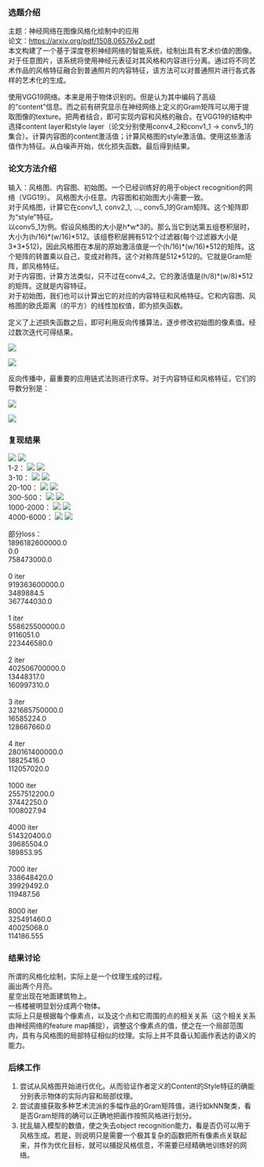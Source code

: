 ### 选题介绍
主题：神经网络在图像风格化绘制中的应用  
论文：https://arxiv.org/pdf/1508.06576v2.pdf  
本文构建了一个基于深度卷积神经网络的智能系统，绘制出具有艺术价值的图像。对于任意图片，该系统将使用神经元表征对其风格和内容进行分离。通过将不同艺术作品的风格特征融合到普通照片的内容特征，该方法可以对普通照片进行各式各样的艺术化的生成。 

使用VGG19网络。本来是用于物体识别的。但是认为其中编码了高级的“content”信息。而之前有研究显示在神经网络上定义的Gram矩阵可以用于提取图像的texture。把两者结合，即可实现内容和风格的融合。在VGG19的结构中选择content layer和style layer（论文分别使用conv4_2和conv1_1 -> conv5_1的集合）。计算内容图的content激活值；计算风格图的style激活值。使用这些激活值作为特征。从白噪声开始，优化损失函数。最后得到结果。 

### 论文方法介绍
输入：风格图、内容图、初始图。一个已经训练好的用于object recognition的网络（VGG19）。 
风格图大小任意。内容图和初始图大小需要一致。 <br/>
对于风格图，计算它在conv1_1, conv2_1, ..., conv5_1的Gram矩阵。这个矩阵即为“style”特征。 <br/>
以conv5_1为例。假设风格图的大小是h\*w\*3的。那么当它到达第五组卷积层时，大小为(h/16)\*(w/16)\*512。该组卷积层拥有512个过滤器(每个过滤器大小是3\*3\*512)，因此风格图在本层的原始激活值是一个(h/16)\*(w/16)\*512的矩阵。这个矩阵的转置乘以自己，变成对称阵。这个对称阵是512\*512的。它就是Gram矩阵，即风格特征。  <br/>
对于内容图，计算方法类似，只不过在conv4_2。它的激活值是(h/8)\*(w/8)\*512的矩阵。这就是内容特征。  <br/>
对于初始图，我们也可以计算出它的对应的内容特征和风格特征。它和内容图、风格图的欧氏距离（的平方）的线性加权值，即为损失函数。 <br/>

定义了上述损失函数之后，即可利用反向传播算法，逐步修改初始图的像素值。经过数次迭代可得结果。

![](./neuralStyle.png)

![](./vgg16.png)

反向传播中，最重要的应用链式法则进行求导。对于内容特征和风格特征，它们的导数分别是：

![](./contentLoss.png)

![](./styleLoss.png)


### 复现结果
![](./results/00000.jpeg)
![](./results/9999.jpeg)
<br/>
1-2：
![](./results/0000.png)
![](./results/0001.png)
<br/>
3-10：
![](./results/0002.png)
![](./results/0010.png)
<br/>
20-100：
![](./results/0020.png)
![](./results/0100.png)
<br/>
300-500：
![](./results/0300.png)
![](./results/0500.png)
<br/>
1000-2000：
![](./results/1000.png)
![](./results/2000.png)
<br/>
4000-6000：
![](./results/4000.png)
![](./results/6000.png)

部分loss：  
1896182600000.0  
0.0  
758473000.0  
<br/>
0  iter  
919363600000.0  
3489884.5  
367744030.0  
<br/>
1  iter  
558625500000.0  
9116051.0  
223446580.0  
<br/>
2  iter  
402506700000.0  
13448317.0  
160997310.0  
<br/>
3  iter  
321685750000.0  
16585224.0  
128667660.0  
<br/>
4  iter  
280161400000.0  
18825416.0  
112057020.0  
<br/>
1000  iter  
2557512200.0  
37442250.0  
1008027.94  
<br/>
4000  iter  
514320400.0  
39685504.0  
189853.95  
<br/>
7000  iter  
338648420.0  
39929492.0  
119487.56  
<br/>
8000  iter  
325491460.0  
40025068.0  
114186.555  

### 结果讨论
所谓的风格化绘制，实际上是一个纹理生成的过程。<br/>
画出两个月亮。<br/>
星空出现在地面建筑物上。<br/>
一栋楼被明显划分成两个物体。<br/>
实际上只是根据每个像素点，以及这个点和它周围的点的相关关系（这个相关关系由神经网络的feature map捕捉），调整这个像素点的值，使之在一个局部范围内，具有与风格图的局部特征相似的纹理。实际上并不具备认知画作表达的语义的能力。

### 后续工作
1. 尝试从风格图开始进行优化。从而验证作者定义的Content的Style特征的确能分别表示物体的实际内容和局部纹理。<br/>
2. 尝试直接获取多种艺术流派的多幅作品的Gram矩阵值，进行如kNN聚类，看是否Gram矩阵的确可以正确地把画作按照风格进行划分。
3. 扰乱输入模型的数值，使之失去object recognition能力，看是否仍可以用于风格生成。若是，则说明只是需要一个极其复杂的函数把所有像素点关联起来，并作为优化目标，就可以捕捉风格信息，不需要已经精确地训练好的网络。
